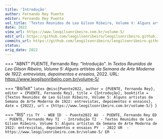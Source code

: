 ```yaml
---
title: 'Introdução'
author: Fernando Rey Puente
editor: Fernando Rey Puente
vol_title: 'Textos Reunidos de Leo Gilson Ribeiro, Volume V: Alguns artistas da Semana de Arte Moderna de 1922: entrevistas, depoimentos e ensaios'
date: 2022
view_url: https://www.leogilsonribeiro.com.br/volume-5/
edit_url: https://github.com/leogilsonribeiro/leogilsonribeiro.github.io/edit/main/docs/markdown/volume-5/readme.md
commits_url: https://github.com/leogilsonribeiro/leogilsonribeiro.github.io/commits/main/docs/markdown/volume-5/readme.md
status: 
orig_date: 2022
---
```





=== "ABNT"
    PUENTE, Fernando Rey. "Introdução". In <em>Textos Reunidos de Leo Gilson Ribeiro, Volume 5: Alguns artistas da Semana de Arte Moderna de 1922: entrevistas, depoimentos e ensaios</em>, 2022. URL: <a href="stable_url">https://www.leogilsonribeiro.com.br/volume-5/</a>

=== "BibTeX"
    ```latex
    @misc{Puente2022,
    author = {PUENTE, Fernando Rey},
    editor = {PUENTE, Fernando Rey},
    title = {Introdução},
    booktitle = {Textos Reunidos de Leo Gilson Ribeiro, Volume 5: Alguns artistas da Semana de Arte Moderna de 1922: entrevistas, depoimentos e ensaios},
    date = {2022},
    url = {https://www.leogilsonribeiro.com.br/volume-5/}
    }
    ```

=== "RIS"
    ```ris
    TY  - WEB
    ID  - Puente2022
    AU  - PUENTE, Fernando Rey
    ED  - PUENTE, Fernando Rey
    TI  - Introdução
    T2  - Textos Reunidos de Leo Gilson Ribeiro, Volume 5: Alguns artistas da Semana de Arte Moderna de 1922: entrevistas, depoimentos e ensaios
    PY  - 2022
    UR  - https://www.leogilsonribeiro.com.br/volume-5/
    ER  - 
    ```
